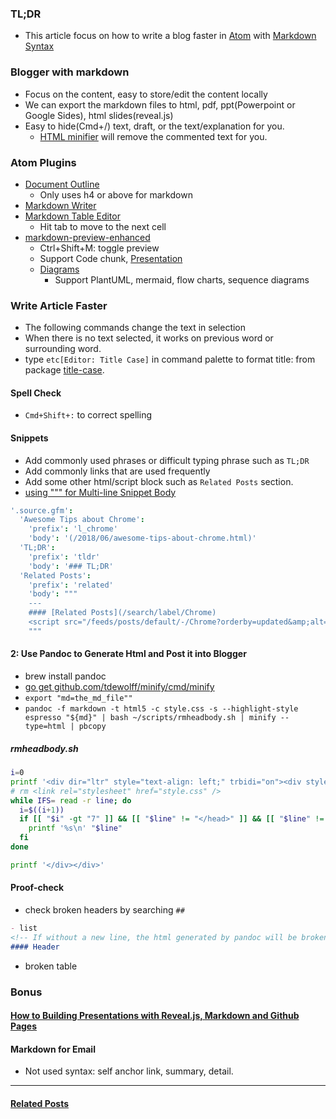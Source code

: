 ### TL;DR
- This article focus on how to write a blog faster in [Atom](/2017/10/awesome-tips-about-atom-editor.html) with [Markdown Syntax](/2018/05/awesome-tips-about-markdown.html)

### Blogger with markdown
- Focus on the content, easy to store/edit the content locally
- We can export the markdown files to html, pdf, ppt(Powerpoint or Google Sides), html slides(reveal.js)
- Easy to hide(Cmd+/) text, draft, or the text/explanation for you.
  - [HTML minifier](http://minifycode.com/html-minifier/) will remove the commented text for you.

### Atom Plugins
- [Document Outline](https://atom.io/packages/document-outline)
  - Only uses h4 or above for markdown
- [Markdown Writer](https://atom.io/packages/markdown-writer)
- [Markdown Table Editor](https://atom.io/packages/markdown-table-editor)
  - Hit tab to move to the next cell
- [markdown-preview-enhanced](https://github.com/shd101wyy/markdown-preview-enhanced)
  - Ctrl+Shift+M: toggle preview
  - Support Code chunk, [Presentation](https://shd101wyy.github.io/markdown-preview-enhanced/#/presentation)
  - [Diagrams](https://shd101wyy.github.io/markdown-preview-enhanced/#/diagrams)
    - Support PlantUML, mermaid, flow charts, sequence diagrams

### Write Article Faster
- The following commands change the text in selection
- When there is no text selected, it works on previous word or surrounding word.
- type `etc[Editor: Title Case]` in command palette to format title: from package [title-case](https://atom.io/packages/title-case).

#### Spell Check
- `Cmd+Shift+:` to correct spelling

#### Snippets
- Add commonly used phrases or difficult typing phrase such as `TL;DR`
- Add commonly links that are used frequently
- Add some other html/script block such as `Related Posts` section.
- [using """ for Multi-line Snippet Body](https://flight-manual.atom.io/using-atom/sections/snippets/#multi-line-snippet-body)
```cson
'.source.gfm':
  'Awesome Tips about Chrome':
    'prefix': 'l_chrome'
    'body': '(/2018/06/awesome-tips-about-chrome.html)'
  'TL;DR':
    'prefix': 'tldr'
    'body': '### TL;DR'
  'Related Posts':
    'prefix': 'related'
    'body': """
    ---
    #### [Related Posts](/search/label/Chrome)
    <script src="/feeds/posts/default/-/Chrome?orderby=updated&amp;alt=json-in-script&amp;callback=weightedRandomRelatedPosts&amp;max-results=20"></script>
    """
```

#### 2: Use Pandoc to Generate Html and Post it into Blogger
- brew install pandoc
- [go get github.com/tdewolff/minify/cmd/minify](https://github.com/tdewolff/minify/tree/master/cmd/minify)
- `export "md=the_md_file""`
- `pandoc -f markdown -t html5 -c style.css -s --highlight-style espresso "${md}" | bash ~/scripts/rmheadbody.sh | minify --type=html | pbcopy`

##### rmheadbody.sh
```bash
i=0
printf '<div dir="ltr" style="text-align: left;" trbidi="on"><div style="font-size: large;">\n'
# rm <link rel="stylesheet" href="style.css" />
while IFS= read -r line; do
  i=$((i+1))
  if [[ "$i" -gt "7" ]] && [[ "$line" != "</head>" ]] && [[ "$line" != "<body>" ]] && [[ "$line" != "</html>" ]] && [[ "$line" != "</body>" ]] && [[ ! "$line" =~ "style.css" ]] ; then
    printf '%s\n' "$line"
  fi
done

printf '</div></div>'
```


#### Proof-check
- check broken headers by searching `##`
```md
- list
<!-- If without a new line, the html generated by pandoc will be broken -->
#### Header
```
- broken table


<!-- ##### More Advanced Syntax
- Block Quotes for reference or linked content
- Divide line
- Refer image or video -->

### Bonus
#### [How to Building Presentations with Reveal.js, Markdown and Github Pages](https://lifelongprogrammer.blogspot.com/2019/03/building-presentations-with-reveal-js-markdown-and-github-pages.html)

#### Markdown for Email
- Not used syntax: self anchor link, summary, detail.

---
#### [Related Posts](/search/label/Markdown)
<script src="/feeds/posts/default/-/Markdown?orderby=updated&amp;alt=json-in-script&amp;callback=weightedRandomRelatedPosts&amp;max-results=20"></script>